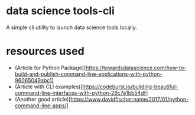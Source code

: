# data science tools-cli
A simple cli utility to launch data science tools locally.

#  resources used
* (Article for Python Package)[https://towardsdatascience.com/how-to-build-and-publish-command-line-applications-with-python-96065049abc1]
* (Article with CLI examples)[https://codeburst.io/building-beautiful-command-line-interfaces-with-python-26c7e1bb54df]
* (Another good article)[https://www.davidfischer.name/2017/01/python-command-line-apps/]
